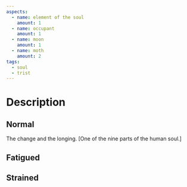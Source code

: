 ```yaml
---
aspects:
  - name: element of the soul
    amount: 1
  - name: occupant
    amount: 1
  - name: moon
    amount: 1
  - name: moth
    amount: 2
tags:
  - soul
  - trist
---
```



# Description

## Normal
The change and the longing. [One of the nine parts of the human soul.]
## Fatigued
## Strained
